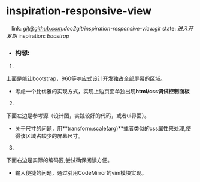 # inspiration-responsive-view
　link: *git@github.com:doc2git/inspiration-responsive-view.git*
  state: *进入开发期*
  inspiration: *boostrap*

+ ### 构想:
1.
上面是能让bootstrap，960等响应式设计开发独占全部屏幕的区域。
  + 考虑一个比优雅的实现方式，实现上边页面单独出现**html/css调试控制面板**
2.
下面左边是参考源（设计图，实践较好的代码，或者ui界面）。
  + 关于尺寸的问题，用**transform:scale(arg)**或者类似的css属性来处理,使得该区域占较少的屏幕尺寸。
3.
下面右边是实际的编码区,尝试确保阅读方便。
  + 输入便捷的问题，通过引用CodeMirror的vim模块实现。